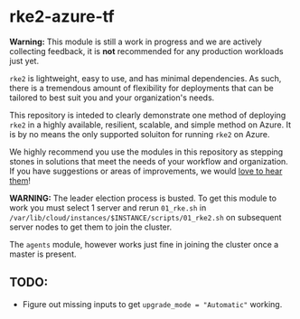 # rke2-azure-tf

__Warning:__ This module is still a work in progress and we are actively collecting feedback, it is __not__ recommended for any production workloads just yet.

`rke2` is lightweight, easy to use, and has minimal dependencies.  As such, there is a tremendous amount of flexibility for deployments that can be tailored to best suit you and your organization's needs.

This repository is inteded to clearly demonstrate one method of deploying `rke2` in a highly available, resilient, scalable, and simple method on Azure. It is by no means the only supported soluiton for running `rke2` on Azure.

We highly recommend you use the modules in this repository as stepping stones in solutions that meet the needs of your workflow and organization.  If you have suggestions or areas of improvements, we would [love to hear them](https://slack.rancher.io/)!


__WARNING:__ The leader election process is busted.  To get this module to work you must select 1 server and rerun `01_rke.sh` in `/var/lib/cloud/instances/$INSTANCE/scripts/01_rke2.sh` on subsequent server nodes to get them to join the cluster.

The `agents` module, however works just fine in joining the cluster once a master is present.

## TODO:

* Figure out missing inputs to get `upgrade_mode = "Automatic"` working.

